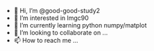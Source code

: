 - 👋 Hi, I’m @good-good-study2
- 👀 I’m interested in lmgc90 
- 🌱 I’m currently learning python numpy/matplot
- 💞️ I’m looking to collaborate on ...
- 📫 How to reach me ...

<!---
good-good-study2/good-good-study2 is a ✨ special ✨ repository because its `README.md` (this file) appears on your GitHub profile.
You can click the Preview link to take a look at your changes.
--->
